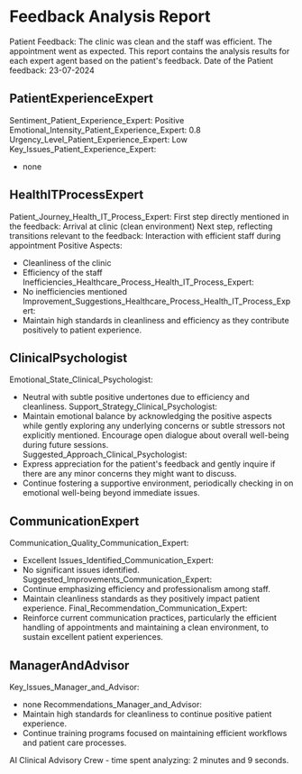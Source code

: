# Feedback Analysis Report
Patient Feedback: The clinic was clean and the staff was efficient. The appointment went as expected.
This report contains the analysis results for each expert agent based on the patient's feedback.
Date of the Patient feedback: 23-07-2024
## PatientExperienceExpert
Sentiment_Patient_Experience_Expert: Positive
Emotional_Intensity_Patient_Experience_Expert: 0.8
Urgency_Level_Patient_Experience_Expert: Low
Key_Issues_Patient_Experience_Expert:
- none
## HealthITProcessExpert
Patient_Journey_Health_IT_Process_Expert:
First step directly mentioned in the feedback: Arrival at clinic (clean environment)
Next step, reflecting transitions relevant to the feedback: Interaction with efficient staff during appointment
Positive Aspects:
- Cleanliness of the clinic
- Efficiency of the staff
Inefficiencies_Healthcare_Process_Health_IT_Process_Expert:
- No inefficiencies mentioned
Improvement_Suggestions_Healthcare_Process_Health_IT_Process_Expert:
- Maintain high standards in cleanliness and efficiency as they contribute positively to patient experience.
## ClinicalPsychologist
Emotional_State_Clinical_Psychologist: 
- Neutral with subtle positive undertones due to efficiency and cleanliness.
Support_Strategy_Clinical_Psychologist:
- Maintain emotional balance by acknowledging the positive aspects while gently exploring any underlying concerns or subtle stressors not explicitly mentioned. Encourage open dialogue about overall well-being during future sessions.   
Suggested_Approach_Clinical_Psychologist:
- Express appreciation for the patient's feedback and gently inquire if there are any minor concerns they might want to discuss.
- Continue fostering a supportive environment, periodically checking in on emotional well-being beyond immediate issues.
## CommunicationExpert
Communication_Quality_Communication_Expert:
- Excellent
Issues_Identified_Communication_Expert:
- No significant issues identified.
Suggested_Improvements_Communication_Expert:
- Continue emphasizing efficiency and professionalism among staff.
- Maintain cleanliness standards as they positively impact patient experience.
Final_Recommendation_Communication_Expert:
- Reinforce current communication practices, particularly the efficient handling of appointments and maintaining a clean environment, to sustain excellent patient experiences.
## ManagerAndAdvisor
Key_Issues_Manager_and_Advisor:
- none
Recommendations_Manager_and_Advisor:
- Maintain high standards for cleanliness to continue positive patient experience.
- Continue training programs focused on maintaining efficient workflows and patient care processes.


AI Clinical Advisory Crew - time spent analyzing: 2 minutes and 9 seconds.
